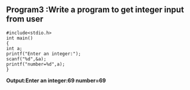 ##  Program3 :Write a program to get integer input from user 
```
#include<stdio.h>
int main()
{
int a;
printf("Enter an integer:");
scanf("%d",&a);
printf("number=%d",a);
}
```
**Output:Enter an integer:69  number=69**
